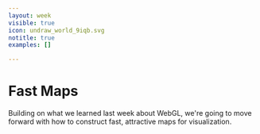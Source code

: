 ```yaml
---
layout: week
visible: true
icon: undraw_world_9iqb.svg
notitle: true
examples: []

---
```


# Fast Maps

Building on what we learned last week about WebGL, we're going to move forward with how to construct fast, attractive maps for visualization.
